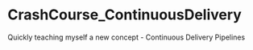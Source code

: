 # CrashCourse_ContinuousDelivery
Quickly teaching myself a new concept - Continuous Delivery Pipelines
